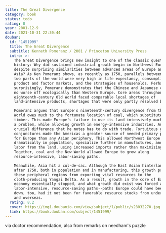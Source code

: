 ```yaml
---
title: The Great Divergence
category: book
status: todo
rating: 0
year: 2001-12-9
date: 2021-10-31 22:30:44
douban:
  id: "1451999"
  title: The Great Divergence
  subtitle: Kenneth Pomeranz / 2001 / Princeton University Press
  intro: >-
    The Great Divergence brings new insight to one of the classic questions of
    history: Why did sustained industrial growth begin in Northwest Europe,
    despite surprising similarities between advanced areas of Europe and East
    Asia? As Ken Pomeranz shows, as recently as 1750, parallels between these
    two parts of the world were very high in life expectancy, consumption,
    product and factor markets, and the strategies of households. Perhaps most
    surprisingly, Pomeranz demonstrates that the Chinese and Japanese cores were
    no worse off ecologically than Western Europe. Core areas throughout the
    eighteenth-century Old World faced comparable local shortages of
    land-intensive products, shortages that were only partly resolved by trade.

    Pomeranz argues that Europe's nineteenth-century divergence from the Old
    World owes much to the fortunate location of coal, which substituted for
    timber. This made Europe's failure to use its land intensively much less of
    a problem, while allowing growth in energy-intensive industries. Another
    crucial difference that he notes has to do with trade. Fortuitous global
    conjunctures made the Americas a greater source of needed primary products
    for Europe than any Asian periphery. This allowed Northwest Europe to grow
    dramatically in population, specialize further in manufactures, and remove
    labor from the land, using increased imports rather than maximizing yields.
    Together, coal and the New World allowed Europe to grow along
    resource-intensive, labor-saving paths.

    Meanwhile, Asia hit a cul-de-sac. Although the East Asian hinterlands boomed
    after 1750, both in population and in manufacturing, this growth prevented
    these peripheral regions from exporting vital resources to the
    cloth-producing Yangzi Delta. As a result, growth in the core of East Asia's
    economy essentially stopped, and what growth did exist was forced along
    labor-intensive, resource-saving paths--paths Europe could have been forced
    down, too, had it not been for favorable resource stocks from underground
    and overseas.
  rating: 8.2
  cover: https://img1.doubanio.com/view/subject/l/public/s28032270.jpg
  link: https://book.douban.com/subject/1451999/
---
```


via doctor recommendation, also from remarks on needham's puzzle
